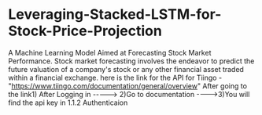# Leveraging-Stacked-LSTM-for-Stock-Price-Projection
A Machine Learning Model Aimed at Forecasting Stock Market Performance. Stock market forecasting involves the endeavor to predict the future valuation of a company's stock or any other financial asset traded within a financial exchange.
here is the link for the API for Tiingo - "https://www.tiingo.com/documentation/general/overview"
After going to the link1) After Logging in -----> 2)Go to documentation ---->3)You will find the api key in 1.1.2 Authenticaion
